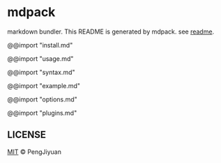 # mdpack
markdown bundler. This README is generated by mdpack. see [readme](https://github.com/PengJiyuan/mdpack/tree/master/readme).

@@import "install.md"

@@import "usage.md"

@@import "syntax.md"

@@import "example.md"

@@import "options.md"

@@import "plugins.md"

## LICENSE

[MIT](./LICENSE) © PengJiyuan
